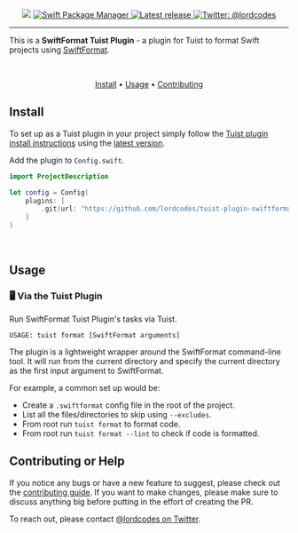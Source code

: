 <p align="center">
    <img src="https://img.shields.io/badge/Swift-5.6-orange.svg" />
    <a href="https://swift.org/package-manager">
        <img src="https://img.shields.io/badge/swiftpm-compatible-brightgreen.svg?style=flat" alt="Swift Package Manager" />
    </a>
     <a href="https://github.com/lordcodes/tuist-plugin-swiftformat/releases/latest">
         <img src="https://img.shields.io/github/release/lordcodes/tuist-plugin-swiftformat.svg?style=flat" alt="Latest release" />
     </a>
    <a href="https://twitter.com/lordcodes">
        <img src="https://img.shields.io/badge/twitter-@lordcodes-blue.svg?style=flat" alt="Twitter: @lordcodes" />
    </a>
</p>

---

This is a **SwiftFormat Tuist Plugin** - a plugin for Tuist to format Swift projects using [SwiftFormat](https://github.com/nicklockwood/SwiftFormat).

&nbsp;

<p align="center">
    <a href="#install">Install</a> • <a href="#usage">Usage</a> • <a href="#contributing-or-help">Contributing</a>
</p>

## Install

To set up as a Tuist plugin in your project simply follow the [Tuist plugin install instructions](https://docs.tuist.io/plugins/using-plugins/) using the [latest version](https://github.com/lordcodes/tuist-plugin-swiftformat/releases/latest).

Add the plugin to `Config.swift`.

```swift
import ProjectDescription

let config = Config(
    plugins: [
        .git(url: "https://github.com/lordcodes/tuist-plugin-swiftformat.git", tag: "v0.1.0")
    ]
)
```

&nbsp;

## Usage

### 🖥 Via the Tuist Plugin

Run SwiftFormat Tuist Plugin's tasks via Tuist.

```terminal
USAGE: tuist format [SwiftFormat arguments]
```

The plugin is a lightweight wrapper around the SwiftFormat command-line tool. It will run from the current directory and specify the current directory as the first input argument to SwiftFormat. 

For example, a common set up would be:

- Create a `.swiftformat` config file in the root of the project.
- List all the files/directories to skip using `--excludes`.
- From root run `tuist format` to format code.
- From root run `tuist format --lint` to check if code is formatted.

## Contributing or Help

If you notice any bugs or have a new feature to suggest, please check out the [contributing guide](https://github.com/lordcodes/tuist-plugin-swiftformat/blob/master/CONTRIBUTING.md). If you want to make changes, please make sure to discuss anything big before putting in the effort of creating the PR.

To reach out, please contact [@lordcodes on Twitter](https://twitter.com/lordcodes).
